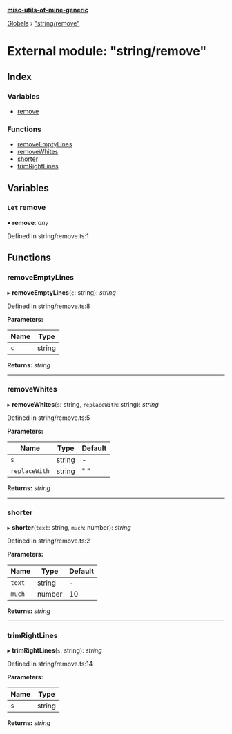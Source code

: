 **[misc-utils-of-mine-generic](../README.md)**

[Globals](../globals.md) › ["string/remove"](_string_remove_.md)

# External module: "string/remove"

## Index

### Variables

* [remove](_string_remove_.md#let-remove)

### Functions

* [removeEmptyLines](_string_remove_.md#removeemptylines)
* [removeWhites](_string_remove_.md#removewhites)
* [shorter](_string_remove_.md#shorter)
* [trimRightLines](_string_remove_.md#trimrightlines)

## Variables

### `Let` remove

• **remove**: *any*

Defined in string/remove.ts:1

## Functions

###  removeEmptyLines

▸ **removeEmptyLines**(`c`: string): *string*

Defined in string/remove.ts:8

**Parameters:**

Name | Type |
------ | ------ |
`c` | string |

**Returns:** *string*

___

###  removeWhites

▸ **removeWhites**(`s`: string, `replaceWith`: string): *string*

Defined in string/remove.ts:5

**Parameters:**

Name | Type | Default |
------ | ------ | ------ |
`s` | string | - |
`replaceWith` | string | " " |

**Returns:** *string*

___

###  shorter

▸ **shorter**(`text`: string, `much`: number): *string*

Defined in string/remove.ts:2

**Parameters:**

Name | Type | Default |
------ | ------ | ------ |
`text` | string | - |
`much` | number | 10 |

**Returns:** *string*

___

###  trimRightLines

▸ **trimRightLines**(`s`: string): *string*

Defined in string/remove.ts:14

**Parameters:**

Name | Type |
------ | ------ |
`s` | string |

**Returns:** *string*